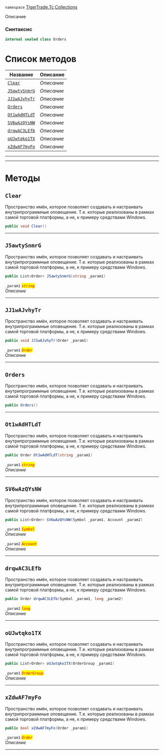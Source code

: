 
`namespace` [TigerTrade.Tc](../../TigerTrade.Tc.md).[Collections](../../TigerTrade.Tc/Collections.md)


Описание

### Синтаксис
```csharp
internal sealed class Orders
```


# Список методов
| Название | Описание |
| --- | --- |
| [`Clear`](#method-clear) | *Описание* |
| [`J5awtySnmrG`](#method-j5awtysnmrg) | *Описание* |
| [`JJ1wAJvhyTr`](#method-jj1wajvhytr) | *Описание* |
| [`Orders`](#method-orders) | *Описание* |
| [`Ot1wAdHTLdT`](#method-ot1wadhtldt) | *Описание* |
| [`SV6wAzQYsNW`](#method-sv6wazqysnw) | *Описание* |
| [`drqwAC3LEfb`](#method-drqwac3lefb) | *Описание* |
| [`oUJwtqko1TX`](#method-oujwtqko1tx) | *Описание* |
| [`xZdwAF7myFo`](#method-xzdwaf7myfo) | *Описание* |





***  
***  
# Методы

## `Clear`<a href="method-clear" id="method-clear"></a>
Пространство имён, которое позволяет создавать и настраивать внутрипрограммные оповещение. Т.е. которые реализованы в рамках самой торговой платформы, а не, к примеру средствами Windows.

```csharp
public void Clear()
```

***  

## `J5awtySnmrG`<a href="method-j5awtysnmrg" id="method-j5awtysnmrg"></a>
Пространство имён, которое позволяет создавать и настраивать внутрипрограммные оповещение. Т.е. которые реализованы в рамках самой торговой платформы, а не, к примеру средствами Windows.

```csharp
public List<Order> J5awtySnmrG(string _param1)
```

`_param1` <mark style="color:red;">*`string`*</mark>  
 *Описание*  


***  

## `JJ1wAJvhyTr`<a href="method-jj1wajvhytr" id="method-jj1wajvhytr"></a>
Пространство имён, которое позволяет создавать и настраивать внутрипрограммные оповещение. Т.е. которые реализованы в рамках самой торговой платформы, а не, к примеру средствами Windows.

```csharp
public void JJ1wAJvhyTr(Order _param1)
```
`_param1` <mark style="color:red;">*`Order`*</mark>  
 *Описание*  


***  

## `Orders`<a href="method-orders" id="method-orders"></a>
Пространство имён, которое позволяет создавать и настраивать внутрипрограммные оповещение. Т.е. которые реализованы в рамках самой торговой платформы, а не, к примеру средствами Windows.

```csharp
public Orders()
```

***  

## `Ot1wAdHTLdT`<a href="method-ot1wadhtldt" id="method-ot1wadhtldt"></a>
Пространство имён, которое позволяет создавать и настраивать внутрипрограммные оповещение. Т.е. которые реализованы в рамках самой торговой платформы, а не, к примеру средствами Windows.

```csharp
public Order Ot1wAdHTLdT(string _param1)
```

`_param1` <mark style="color:red;">*`string`*</mark>  
 *Описание*  


***  

## `SV6wAzQYsNW`<a href="method-sv6wazqysnw" id="method-sv6wazqysnw"></a>
Пространство имён, которое позволяет создавать и настраивать внутрипрограммные оповещение. Т.е. которые реализованы в рамках самой торговой платформы, а не, к примеру средствами Windows.

```csharp
public List<Order> SV6wAzQYsNW(Symbol _param1, Account _param2)
```
`_param1` <mark style="color:red;">*`Symbol`*</mark>  
 *Описание*  

`_param2` <mark style="color:red;">*`Account`*</mark>  
 *Описание*  


***  

## `drqwAC3LEfb`<a href="method-drqwac3lefb" id="method-drqwac3lefb"></a>
Пространство имён, которое позволяет создавать и настраивать внутрипрограммные оповещение. Т.е. которые реализованы в рамках самой торговой платформы, а не, к примеру средствами Windows.

```csharp
public Order drqwAC3LEfb(Symbol _param1, long _param2)
```
`_param2` <mark style="color:red;">*`long`*</mark>  
 *Описание*  


***  

## `oUJwtqko1TX`<a href="method-oujwtqko1tx" id="method-oujwtqko1tx"></a>
Пространство имён, которое позволяет создавать и настраивать внутрипрограммные оповещение. Т.е. которые реализованы в рамках самой торговой платформы, а не, к примеру средствами Windows.

```csharp
public List<Order> oUJwtqko1TX(OrderGroup _param1)
```
`_param1` <mark style="color:red;">*`OrderGroup`*</mark>  
 *Описание*  


***  

## `xZdwAF7myFo`<a href="method-xzdwaf7myfo" id="method-xzdwaf7myfo"></a>
Пространство имён, которое позволяет создавать и настраивать внутрипрограммные оповещение. Т.е. которые реализованы в рамках самой торговой платформы, а не, к примеру средствами Windows.

```csharp
public bool xZdwAF7myFo(Order _param1)
```
`_param1` <mark style="color:red;">*`Order`*</mark>  
 *Описание*  


***  

